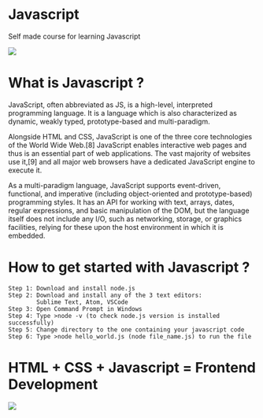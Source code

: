 # Javascript

Self made course for learning Javascript

![](https://www.tutorialrepublic.com/lib/images/javascript-illustration.png)


# What is Javascript ?

JavaScript, often abbreviated as JS, is a high-level, interpreted programming language. It is a language which is also characterized as dynamic, weakly typed, prototype-based and multi-paradigm.

Alongside HTML and CSS, JavaScript is one of the three core technologies of the World Wide Web.[8] JavaScript enables interactive web pages and thus is an essential part of web applications. The vast majority of websites use it,[9] and all major web browsers have a dedicated JavaScript engine to execute it. 

As a multi-paradigm language, JavaScript supports event-driven, functional, and imperative (including object-oriented and prototype-based) programming styles. It has an API for working with text, arrays, dates, regular expressions, and basic manipulation of the DOM, but the language itself does not include any I/O, such as networking, storage, or graphics facilities, relying for these upon the host environment in which it is embedded. 


# How to get started with Javascript ?

    Step 1: Download and install node.js
    Step 2: Download and install any of the 3 text editors:
            Sublime Text, Atom, VSCode
    Step 3: Open Command Prompt in Windows
    Step 4: Type >node -v (to check node.js version is installed successfully)
    Step 5: Change directory to the one containing your javascript code
    Step 6: Type >node hello_world.js (node file_name.js) to run the file

 
 # HTML + CSS + Javascript = Frontend Development
 
![](https://js.devexpress.com/Content/Images/features/html5-css-javascript-logos.png)
